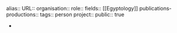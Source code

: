 alias::
URL::
organisation::
role::
fields:: [[Egyptology]] 
publications-productions:: 
tags:: person
project::
public:: true

-